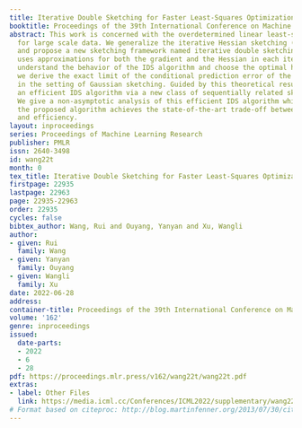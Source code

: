```yaml
---
title: Iterative Double Sketching for Faster Least-Squares Optimization
booktitle: Proceedings of the 39th International Conference on Machine Learning
abstract: This work is concerned with the overdetermined linear least-squares problem
  for large scale data. We generalize the iterative Hessian sketching (IHS) algorithm
  and propose a new sketching framework named iterative double sketching (IDS) which
  uses approximations for both the gradient and the Hessian in each iteration. To
  understand the behavior of the IDS algorithm and choose the optimal hyperparameters,
  we derive the exact limit of the conditional prediction error of the IDS algorithm
  in the setting of Gaussian sketching. Guided by this theoretical result, we propose
  an efficient IDS algorithm via a new class of sequentially related sketching matrices.
  We give a non-asymptotic analysis of this efficient IDS algorithm which shows that
  the proposed algorithm achieves the state-of-the-art trade-off between accuracy
  and efficiency.
layout: inproceedings
series: Proceedings of Machine Learning Research
publisher: PMLR
issn: 2640-3498
id: wang22t
month: 0
tex_title: Iterative Double Sketching for Faster Least-Squares Optimization
firstpage: 22935
lastpage: 22963
page: 22935-22963
order: 22935
cycles: false
bibtex_author: Wang, Rui and Ouyang, Yanyan and Xu, Wangli
author:
- given: Rui
  family: Wang
- given: Yanyan
  family: Ouyang
- given: Wangli
  family: Xu
date: 2022-06-28
address:
container-title: Proceedings of the 39th International Conference on Machine Learning
volume: '162'
genre: inproceedings
issued:
  date-parts:
  - 2022
  - 6
  - 28
pdf: https://proceedings.mlr.press/v162/wang22t/wang22t.pdf
extras:
- label: Other Files
  link: https://media.icml.cc/Conferences/ICML2022/supplementary/wang22t-supp.zip
# Format based on citeproc: http://blog.martinfenner.org/2013/07/30/citeproc-yaml-for-bibliographies/
---
```

